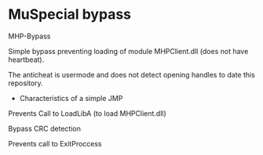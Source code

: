 # MuSpecial bypass
MHP-Bypass

Simple bypass preventing loading of module MHPClient.dll (does not have heartbeat).

The anticheat is usermode and does not detect opening handles to date this repository.

- Characteristics of a simple JMP

Prevents Call to LoadLibA (to load MHPClient.dll)

Bypass CRC detection

Prevents call to ExitProccess
